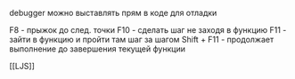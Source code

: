 debugger можно выставлять прям в коде для отладки

F8 - прыжок до след. точки
F10 - сделать шаг не заходя в функцию
F11 - зайти в функцию и пройти там шаг за шагом
Shift + F11 - продолжает выполнение до завершения текущей функции

[[LJS]]